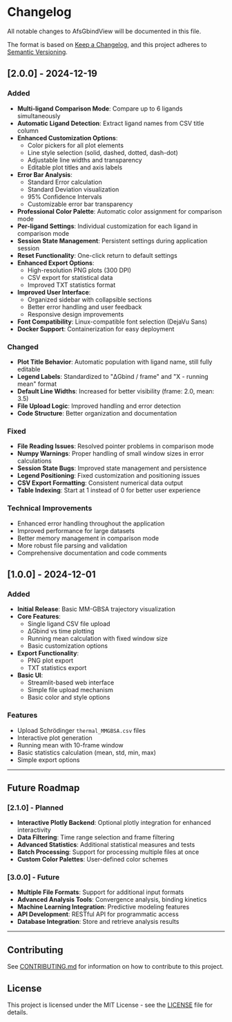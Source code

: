 # Changelog

All notable changes to AfsGbindView will be documented in this file.

The format is based on [Keep a Changelog](https://keepachangelog.com/en/1.0.0/),
and this project adheres to [Semantic Versioning](https://semver.org/spec/v2.0.0.html).

## [2.0.0] - 2024-12-19

### Added
- **Multi-ligand Comparison Mode**: Compare up to 6 ligands simultaneously
- **Automatic Ligand Detection**: Extract ligand names from CSV title column
- **Enhanced Customization Options**:
  - Color pickers for all plot elements
  - Line style selection (solid, dashed, dotted, dash-dot)
  - Adjustable line widths and transparency
  - Editable plot titles and axis labels
- **Error Bar Analysis**: 
  - Standard Error calculation
  - Standard Deviation visualization
  - 95% Confidence Intervals
  - Customizable error bar transparency
- **Professional Color Palette**: Automatic color assignment for comparison mode
- **Per-ligand Settings**: Individual customization for each ligand in comparison mode
- **Session State Management**: Persistent settings during application session
- **Reset Functionality**: One-click return to default settings
- **Enhanced Export Options**:
  - High-resolution PNG plots (300 DPI)
  - CSV export for statistical data
  - Improved TXT statistics format
- **Improved User Interface**:
  - Organized sidebar with collapsible sections
  - Better error handling and user feedback
  - Responsive design improvements
- **Font Compatibility**: Linux-compatible font selection (DejaVu Sans)
- **Docker Support**: Containerization for easy deployment

### Changed
- **Plot Title Behavior**: Automatic population with ligand name, still fully editable
- **Legend Labels**: Standardized to "ΔGbind / frame" and "X - running mean" format
- **Default Line Widths**: Increased for better visibility (frame: 2.0, mean: 3.5)
- **File Upload Logic**: Improved handling and error detection
- **Code Structure**: Better organization and documentation

### Fixed
- **File Reading Issues**: Resolved pointer problems in comparison mode
- **Numpy Warnings**: Proper handling of small window sizes in error calculations
- **Session State Bugs**: Improved state management and persistence
- **Legend Positioning**: Fixed customization and positioning issues
- **CSV Export Formatting**: Consistent numerical data output
- **Table Indexing**: Start at 1 instead of 0 for better user experience

### Technical Improvements
- Enhanced error handling throughout the application
- Improved performance for large datasets
- Better memory management in comparison mode
- More robust file parsing and validation
- Comprehensive documentation and code comments

## [1.0.0] - 2024-12-01

### Added
- **Initial Release**: Basic MM-GBSA trajectory visualization
- **Core Features**:
  - Single ligand CSV file upload
  - ΔGbind vs time plotting
  - Running mean calculation with fixed window size
  - Basic customization options
- **Export Functionality**:
  - PNG plot export
  - TXT statistics export
- **Basic UI**:
  - Streamlit-based web interface
  - Simple file upload mechanism
  - Basic color and style options

### Features
- Upload Schrödinger `thermal_MMGBSA.csv` files
- Interactive plot generation
- Running mean with 10-frame window
- Basic statistics calculation (mean, std, min, max)
- Simple export options

---

## Future Roadmap

### [2.1.0] - Planned
- **Interactive Plotly Backend**: Optional plotly integration for enhanced interactivity
- **Data Filtering**: Time range selection and frame filtering
- **Advanced Statistics**: Additional statistical measures and tests
- **Batch Processing**: Support for processing multiple files at once
- **Custom Color Palettes**: User-defined color schemes

### [3.0.0] - Future
- **Multiple File Formats**: Support for additional input formats
- **Advanced Analysis Tools**: Convergence analysis, binding kinetics
- **Machine Learning Integration**: Predictive modeling features
- **API Development**: RESTful API for programmatic access
- **Database Integration**: Store and retrieve analysis results

---

## Contributing

See [CONTRIBUTING.md](CONTRIBUTING.md) for information on how to contribute to this project.

## License

This project is licensed under the MIT License - see the [LICENSE](LICENSE) file for details. 